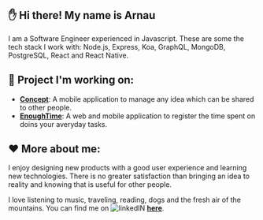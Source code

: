 
## ✋ Hi there! My name is Arnau

I am a Software Engineer experienced in Javascript. These are some the tech stack I work with: Node.js, Express, Koa, GraphQL, MongoDB, PostgreSQL, React and React Native.

## 🚀 Project I'm working on:

- **[Concept](https://github.com/feliu89/concept)**: A mobile application to manage any idea which can be shared to other people.
- **[EnoughTime](https://github.com/feliu89/enoughtime)**: A web and mobile application to register the time spent on doins your averyday tasks.

## ❤ More about me:

I enjoy designing new products with a good user experience and learning new technologies. There is no greater satisfaction than bringing an idea to reality and knowing that is useful for other people.

I love listening to music, traveling, reading, dogs and the fresh air of the mountains. 
You can find me on ![linkedIN](https://www.svgrepo.com/show/303299/linkedin-icon-2-logo.svg  "Logo Title Text 1") **[here](https://www.linkedin.com/in/arfeliu/)**.
